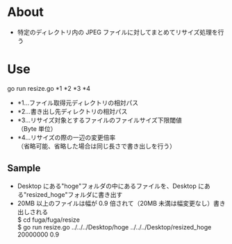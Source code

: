 # About

- 特定のディレクトリ内の JPEG ファイルに対してまとめてリサイズ処理を行う

# Use

go run resize.go *1 *2 *3 *4

- \*1…ファイル取得元ディレクトリの相対パス
- \*2…書き出し先ディレクトリの相対パス
- \*3…リサイズ対象とするファイルのファイルサイズ下限閾値
  <br>
  （Byte 単位）
- \*4…リサイズの際の一辺の変更倍率
  <br>
  （省略可能、省略した場合は同じ長さで書き出しを行う）

## Sample

- Desktop にある"hoge"フォルダの中にあるファイルを、Desktop にある"resized_hoge"フォルダに書き出す
- 20MB 以上のファイルは幅が 0.9 倍されて（20MB 未満は幅変更なし）書き出しされる
  <br>
  $ cd fuga/fuga/resize
  <br>
  $ go run resize.go ../../../Desktop/hoge ../../../Desktop/resized_hoge 20000000 0.9

